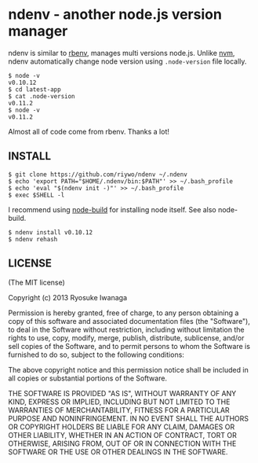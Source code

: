 # ndenv - another node.js version manager
ndenv is similar to [rbenv](https://github.com/sstephenson/rbenv), manages multi versions node.js. Unlike [nvm](https://github.com/creationix/nvm), ndenv automatically change node version using `.node-version` file locally.

    $ node -v
    v0.10.12
    $ cd latest-app
    $ cat .node-version
    v0.11.2
    $ node -v
    v0.11.2

Almost all of code come from rbenv. Thanks a lot!

## INSTALL

    $ git clone https://github.com/riywo/ndenv ~/.ndenv
    $ echo 'export PATH="$HOME/.ndenv/bin:$PATH"' >> ~/.bash_profile
    $ echo 'eval "$(ndenv init -)"' >> ~/.bash_profile
    $ exec $SHELL -l

I recommend using [node-build](https://github.com/riywo/node-build) for installing node itself. See also node-build.

    $ ndenv install v0.10.12
    $ ndenv rehash

## LICENSE

(The MIT license)

Copyright (c) 2013 Ryosuke Iwanaga

Permission is hereby granted, free of charge, to any person obtaining a copy of this software and associated documentation files (the "Software"), to deal in the Software without restriction, including without limitation the rights to use, copy, modify, merge, publish, distribute, sublicense, and/or sell copies of the Software, and to permit persons to whom the Software is furnished to do so, subject to the following conditions:

The above copyright notice and this permission notice shall be included in all copies or substantial portions of the Software.

THE SOFTWARE IS PROVIDED "AS IS", WITHOUT WARRANTY OF ANY KIND, EXPRESS OR IMPLIED, INCLUDING BUT NOT LIMITED TO THE WARRANTIES OF MERCHANTABILITY, FITNESS FOR A PARTICULAR PURPOSE AND NONINFRINGEMENT. IN NO EVENT SHALL THE AUTHORS OR COPYRIGHT HOLDERS BE LIABLE FOR ANY CLAIM, DAMAGES OR OTHER LIABILITY, WHETHER IN AN ACTION OF CONTRACT, TORT OR OTHERWISE, ARISING FROM, OUT OF OR IN CONNECTION WITH THE SOFTWARE OR THE USE OR OTHER DEALINGS IN THE SOFTWARE.
    
